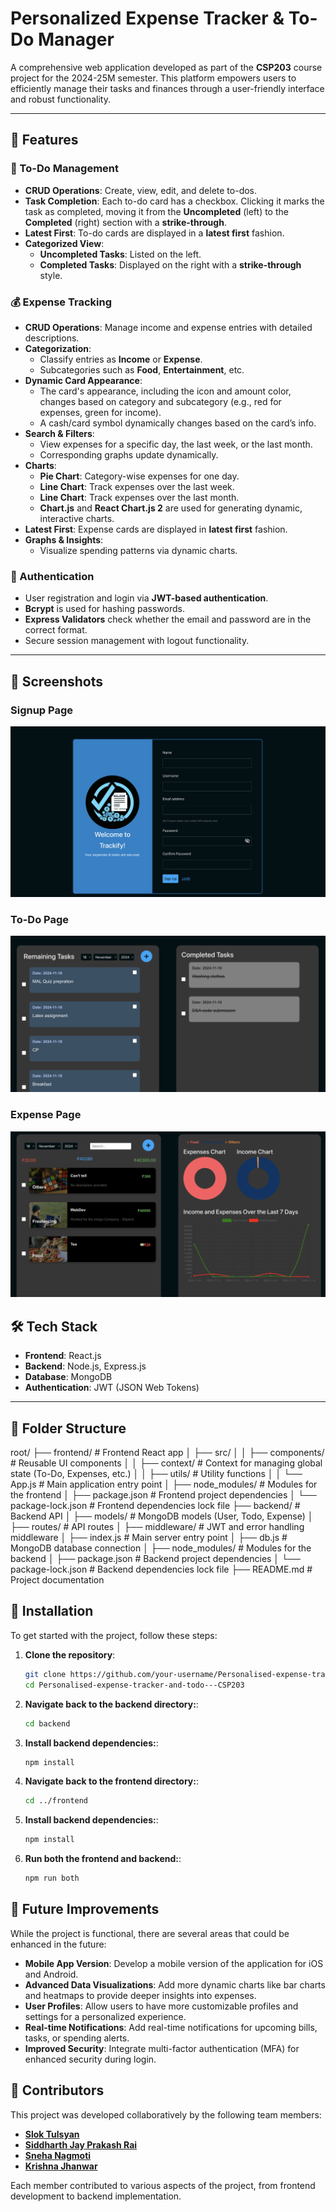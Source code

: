# Personalized Expense Tracker & To-Do Manager

A comprehensive web application developed as part of the **CSP203** course project for the 2024-25M semester. This platform empowers users to efficiently manage their tasks and finances through a user-friendly interface and robust functionality.

---

## 🎯 Features

### 📝 To-Do Management
- **CRUD Operations**: Create, view, edit, and delete to-dos.
- **Task Completion**: Each to-do card has a checkbox. Clicking it marks the task as completed, moving it from the **Uncompleted** (left) to the **Completed** (right) section with a **strike-through**.
- **Latest First**: To-do cards are displayed in a **latest first** fashion.
- **Categorized View**: 
  - **Uncompleted Tasks**: Listed on the left.
  - **Completed Tasks**: Displayed on the right with a **strike-through** style.

### 💰 Expense Tracking
- **CRUD Operations**: Manage income and expense entries with detailed descriptions.
- **Categorization**: 
  - Classify entries as **Income** or **Expense**.
  - Subcategories such as **Food**, **Entertainment**, etc.
- **Dynamic Card Appearance**: 
  - The card's appearance, including the icon and amount color, changes based on category and subcategory (e.g., red for expenses, green for income).
  - A cash/card symbol dynamically changes based on the card’s info.
- **Search & Filters**: 
  - View expenses for a specific day, the last week, or the last month.
  - Corresponding graphs update dynamically.
- **Charts**: 
  - **Pie Chart**: Category-wise expenses for one day.
  - **Line Chart**: Track expenses over the last week.
  - **Line Chart**: Track expenses over the last month.
  - **Chart.js** and **React Chart.js 2** are used for generating dynamic, interactive charts.
- **Latest First**: Expense cards are displayed in **latest first** fashion.
- **Graphs & Insights**: 
  - Visualize spending patterns via dynamic charts.

### 🔐 Authentication
- User registration and login via **JWT-based authentication**.
- **Bcrypt** is used for hashing passwords.
- **Express Validators** check whether the email and password are in the correct format.
- Secure session management with logout functionality.

---

## 📸 Screenshots

### Signup Page
![Signup Page](/signup.png)

### To-Do Page
![To-Do Page](/todo.png)

### Expense Page
![Expense Page](/expense.png)

## 🛠️ Tech Stack

- **Frontend**: React.js
- **Backend**: Node.js, Express.js
- **Database**: MongoDB
- **Authentication**: JWT (JSON Web Tokens)

---

## 📂 Folder Structure

root/
├── frontend/               # Frontend React app
│   ├── src/
│   │   ├── components/     # Reusable UI components
│   │   ├── context/        # Context for managing global state (To-Do, Expenses, etc.)
│   │   ├── utils/          # Utility functions
│   │   └── App.js          # Main application entry point
│   ├── node_modules/       # Modules for the frontend
│   ├── package.json        # Frontend project dependencies
│   └── package-lock.json   # Frontend dependencies lock file
├── backend/                # Backend API
│   ├── models/             # MongoDB models (User, Todo, Expense)
│   ├── routes/             # API routes
│   ├── middleware/         # JWT and error handling middleware
│   ├── index.js            # Main server entry point
│   ├── db.js               # MongoDB database connection
│   ├── node_modules/       # Modules for the backend
│   ├── package.json        # Backend project dependencies
│   └── package-lock.json   # Backend dependencies lock file
├── README.md               # Project documentation

## 🚀 Installation

To get started with the project, follow these steps:

1. **Clone the repository**:
   ```bash
   git clone https://github.com/your-username/Personalised-expense-tracker-and-todo---CSP203.git
   cd Personalised-expense-tracker-and-todo---CSP203

2. **Navigate back to the backend directory:**:
   ```bash
   cd backend

3. **Install backend dependencies:**:
   ```bash
   npm install

4. **Navigate back to the frontend directory:**:
   ```bash
   cd ../frontend

5. **Install backend dependencies:**:
   ```bash
   npm install

5. **Run both the frontend and backend:**:
   ```bash
   npm run both

## 🚧 Future Improvements

While the project is functional, there are several areas that could be enhanced in the future:

- **Mobile App Version**: Develop a mobile version of the application for iOS and Android.
- **Advanced Data Visualizations**: Add more dynamic charts like bar charts and heatmaps to provide deeper insights into expenses.
- **User Profiles**: Allow users to have more customizable profiles and settings for a personalized experience.
- **Real-time Notifications**: Add real-time notifications for upcoming bills, tasks, or spending alerts.
- **Improved Security**: Integrate multi-factor authentication (MFA) for enhanced security during login.

## 🤝 Contributors

This project was developed collaboratively by the following team members:

- **[Slok Tulsyan](https://github.com/Slok9931)**
- **[Siddharth Jay Prakash Rai](https://github.com/SidRai-247)**
- **[Sneha Nagmoti](https://github.com/snehanagmoti)**
- **[Krishna Jhanwar](https://github.com/krishnaj01)**

Each member contributed to various aspects of the project, from frontend development to backend implementation.



